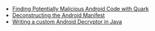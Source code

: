 - [Finding Potentially Malicious Android Code with Quark](https://youtu.be/q1rftlZapMA)
- [Deconstructing the Android Manifest](https://youtu.be/gs-QNku8xYw)
- [Writing a custom Android Decryptor in Java](https://youtu.be/198D2jsNWic)
